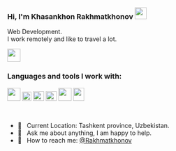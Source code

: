 ### Hi, I'm  Khasankhon Rakhmatkhonov <img src="https://media.giphy.com/media/hvRJCLFzcasrR4ia7z/giphy.gif" width="27px">
Web Development. <br/>
I work remotely and like to travel a lot.

<a href="https://t.me/Rahmatxonov_ID13785">
<img src="https://logodownload.org/wp-content/uploads/2017/11/telegram-logo-0-2.png" height="30px">
</a>

<br/>

### Languages and tools I work with:

<code><img src="https://upload.wikimedia.org/wikipedia/commons/thumb/6/61/HTML5_logo_and_wordmark.svg/512px-HTML5_logo_and_wordmark.svg.png" width="30px"></code>
<code><img src="https://upload.wikimedia.org/wikipedia/commons/thumb/d/d5/CSS3_logo_and_wordmark.svg/1200px-CSS3_logo_and_wordmark.svg.png" width="21px"></code>
<code><img src="https://upload.wikimedia.org/wikipedia/commons/thumb/9/96/Sass_Logo_Color.svg/1280px-Sass_Logo_Color.svg.png" width="25px" height="22px"></code>
<code><img src="https://upload.wikimedia.org/wikipedia/commons/thumb/b/b2/Bootstrap_logo.svg/1200px-Bootstrap_logo.svg.png" width="25px" height="22px"></code>
<code><img src="https://logodownload.org/wp-content/uploads/2022/12/figma-logo-0.png" width="30px" height="30px"></code>
<code><img src="https://assets.stickpng.com/images/5847f981cef1014c0b5e48be.png" width="25px" height="30px"></code>

<br/>

- 📍 &nbsp; Current Location: Tashkent province, Uzbekistan.
- 📝 &nbsp; Ask me about anything, I am happy to help.
- 📨 &nbsp; How to reach me: [@Rakhmatkhonov](https://instagram.com/rahmatxonov1001/)
